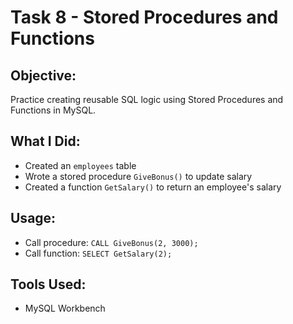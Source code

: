 # Task 8 - Stored Procedures and Functions

## Objective:
Practice creating reusable SQL logic using Stored Procedures and Functions in MySQL.

## What I Did:
- Created an `employees` table
- Wrote a stored procedure `GiveBonus()` to update salary
- Created a function `GetSalary()` to return an employee's salary

## Usage:
- Call procedure: `CALL GiveBonus(2, 3000);`
- Call function: `SELECT GetSalary(2);`

## Tools Used:
- MySQL Workbench


